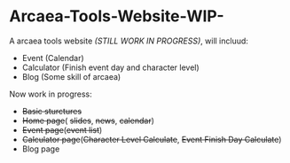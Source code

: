 # Arcaea-Tools-Website-WIP-
A arcaea tools website *(STILL WORK IN PROGRESS)*, will incluud:
- Event (Calendar)
- Calculator (Finish event day and character level)
- Blog (Some skill of arcaea)

Now work in progress:
- ~~Basic sturctures~~
- ~~Home page~~( ~~slides~~, ~~news~~, ~~calendar~~)
- ~~Event page~~(~~event list~~)
- ~~Calculator page~~(~~Character Level Calculate~~, ~~Event Finish Day Calculate~~)
- Blog page